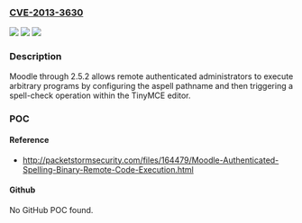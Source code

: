 ### [CVE-2013-3630](https://cve.mitre.org/cgi-bin/cvename.cgi?name=CVE-2013-3630)
![](https://img.shields.io/static/v1?label=Product&message=n%2Fa&color=blue)
![](https://img.shields.io/static/v1?label=Version&message=n%2Fa&color=blue)
![](https://img.shields.io/static/v1?label=Vulnerability&message=n%2Fa&color=brighgreen)

### Description

Moodle through 2.5.2 allows remote authenticated administrators to execute arbitrary programs by configuring the aspell pathname and then triggering a spell-check operation within the TinyMCE editor.

### POC

#### Reference
- http://packetstormsecurity.com/files/164479/Moodle-Authenticated-Spelling-Binary-Remote-Code-Execution.html

#### Github
No GitHub POC found.

